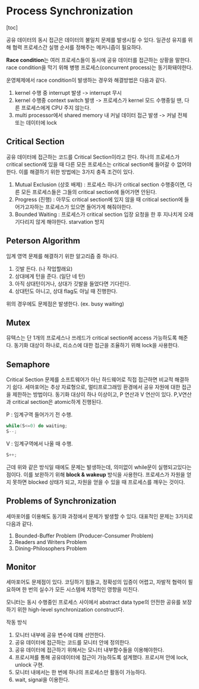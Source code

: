 # Process Synchronization

[toc]



공유 데이터의 동시 접근은 데이터의 불일치 문제를 발생시킬 수 있다. 일관성 유지를 위해 협력 프로세스간 실행 순서를 정해주는 메커니즘이 필요하다.



**Race condition**는 여러 프로세스들이 동시에 공유 데이터를 접근하는 상황을 말한다. race condition을 막기 위해 병행 프로세스(concurrent process)는 동기화돼야한다.

운영체제에서 race condition이 발생하는 경우와 해결방법은 다음과 같다.

1. kernel 수행 중 interrupt 발생 -> interrupt 무시
2. kernel 수행중 context switch 발생 -> 프로세스가 kernel 모드 수행중일 땐, 다른 프로세스에게 CPU 주지 않는다.
3. multi processor에서 shared memory 내 커널 데이터 접근 발생 -> 커널 전체 또는 데이터에 lock



## Critical Section

공유 데이터에 접근하는 코드를 Critical Section이라고 한다. 하나의 프로세스가 critical section에 있을 때 다른 모든 프로세스는 critical section에 들어갈 수 없어야 한다. 이를 해결하기 위한 방법에는 3가지 충족 조건이 있다.

1. Mutual Exclusion (상호 배제) : 프로세스 하나가 critical section 수행중이면, 다른 모든 프로세스들은 그들의 critical section에 들어가면 안된다.
2. Progress (진행) : 아무도 critical section에 있지 않을 때 critical section에 들어가고자하는 프로세스가 있으면 들어가게 해줘야한다.
3. Bounded Waiting : 프로세스가 critical section 입장 요청을 한 후 지나치게 오래 기다리지 않게 해야한다. starvation 방지



## Peterson Algorithm

임계 영역 문제를 해결하기 위한 알고리즘 중 하나다.

1. 깃발 든다. (나 작업할래요)
2. 상대에게 턴을 준다. (일단 네 턴)
3. 아직 상대턴이거나, 상대가 깃발을 들었다면 기다린다.
4. 상대턴도 아니고, 상대 flag도 아닐 때 진행한다.



위의 경우에도 문제점은 발생한다. (ex. busy waiting)



## Mutex

뮤텍스는 단 1개의 프로세스나 쓰레드가 critical section에 access 가능하도록 해준다. 동기화 대상이 하나로, 리소스에 대한 접근을 조율하기 위해 lock을 사용한다. 



## Semaphore

Critical Section 문제를 소프트웨어가 아닌 하드웨어로 직접 접근하면 비교적 해결하기 쉽다. 세마포어는 추상 자료형으로, 멀티프로그래밍 환경에서 공유 자원에 대한 접근을 제한하는 방법이다. 동기화 대상이 하나 이상이고, P 연산과 V 연산이 있다. P,V연산과 critical section은 atomic하게 진행된다.

P : 임계구역 들어가기 전 수행. 

```c
while(S<=0) do waiting;
S--;
```



V : 임계구역에서 나올 때 수행.

```c
S++;
```



근데 위와 같은 방식일 때에도 문제는 발생하는데, 의미없이 while문이 실행되고있다는 점이다. 이를 보완하기 위해 **block & wakeup** 방식을 사용한다. 프로세스가 자원을 얻지 못하면 blocked 상태가 되고, 자원을 얻을 수 있을 때 프로세스를 깨우는 것이다.



## Problems of Synchronization

세마포어를 이용해도 동기화 과정에서 문제가 발생할 수 있다. 대표적인 문제는 3가지로 다음과 같다.

1. Bounded-Buffer Problem (Producer-Consumer Problem)
2. Readers and Writers Problem
3. Dining-Philosophers Problem



## Monitor

세마포어도 문제점이 있다. 코딩하기 힘들고, 정확성의 입증이 어렵고, 자발적 협력이 필요하며 한 번의 실수가 모든 시스템에 치명적인 영향을 미친다.

모니터는 동시 수행중인 프로세스 사이에서 abstract data type의 안전한 공유를 보장하기 위한 high-level synchronization construct다. 

작동 방식

1. 모니터 내부에 공유 변수에 대해 선언한다.
2. 공유 데이터에 접근하는 코드를 모니터 안에 정의한다.
3. 공유 데이터에 접근하기 위해서는 모니터 내부함수들을 이용해야한다.
4. 프로시져를 통해 공유데이터에 접근이 가능하도록 설계했다. 프로시져 안에 lock, unlock 구현.
5. 모니터 내에서는 한 번에 하나의 프로세스만 활동이 가능하다.
6. wait, signal을 이용한다.





